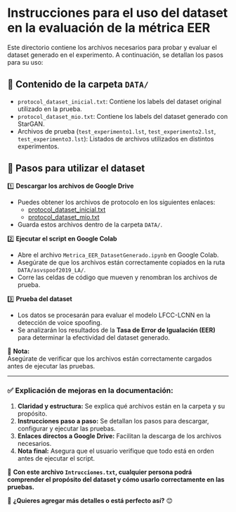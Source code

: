 # Instrucciones para el uso del dataset en la evaluación de la métrica EER

Este directorio contiene los archivos necesarios para probar y evaluar el dataset generado en el experimento. A continuación, se detallan los pasos para su uso:

## 📂 Contenido de la carpeta `DATA/`
- `protocol_dataset_inicial.txt`: Contiene los labels del dataset original utilizado en la prueba.
- `protocol_dataset_mio.txt`: Contiene los labels del dataset generado con StarGAN.
- Archivos de prueba (`test_experimento1.lst`, `test_experimento2.lst`, `test_experimento3.lst`): Listados de archivos utilizados en distintos experimentos.

## 🔧 Pasos para utilizar el dataset
1️⃣ **Descargar los archivos de Google Drive**  
   - Puedes obtener los archivos de protocolo en los siguientes enlaces:  
     - [protocol_dataset_inicial.txt](https://drive.google.com/file/d/1wuL_PEvf08298zB4v6dKStG0EKB1Uzbq/view?usp=sharing)  
     - [protocol_dataset_mio.txt](https://drive.google.com/file/d/16HW7nNGRk0c8jNB1VRJ8XokFXwcn7wH/view?usp=sharing)  
   - Guarda estos archivos dentro de la carpeta `DATA/`.

2️⃣ **Ejecutar el script en Google Colab**  
   - Abre el archivo `Metrica_EER_DatasetGenerado.ipynb` en Google Colab.  
   - Asegúrate de que los archivos están correctamente copiados en la ruta `DATA/asvspoof2019_LA/`.  
   - Corre las celdas de código que mueven y renombran los archivos de prueba.  

3️⃣ **Prueba del dataset**  
   - Los datos se procesarán para evaluar el modelo LFCC-LCNN en la detección de voice spoofing.  
   - Se analizarán los resultados de la **Tasa de Error de Igualación (EER)** para determinar la efectividad del dataset generado.  

📌 **Nota:**  
Asegúrate de verificar que los archivos están correctamente cargados antes de ejecutar las pruebas.  

---

### **✅ Explicación de mejoras en la documentación:**
1. **Claridad y estructura:** Se explica qué archivos están en la carpeta y su propósito.  
2. **Instrucciones paso a paso:** Se detallan los pasos para descargar, configurar y ejecutar las pruebas.  
3. **Enlaces directos a Google Drive:** Facilitan la descarga de los archivos necesarios.  
4. **Nota final:** Asegura que el usuario verifique que todo está en orden antes de ejecutar el script.  

🚀 **Con este archivo `Intrucciones.txt`, cualquier persona podrá comprender el propósito del dataset y cómo usarlo correctamente en las pruebas.**  

🔹 **¿Quieres agregar más detalles o está perfecto así?** 😊

